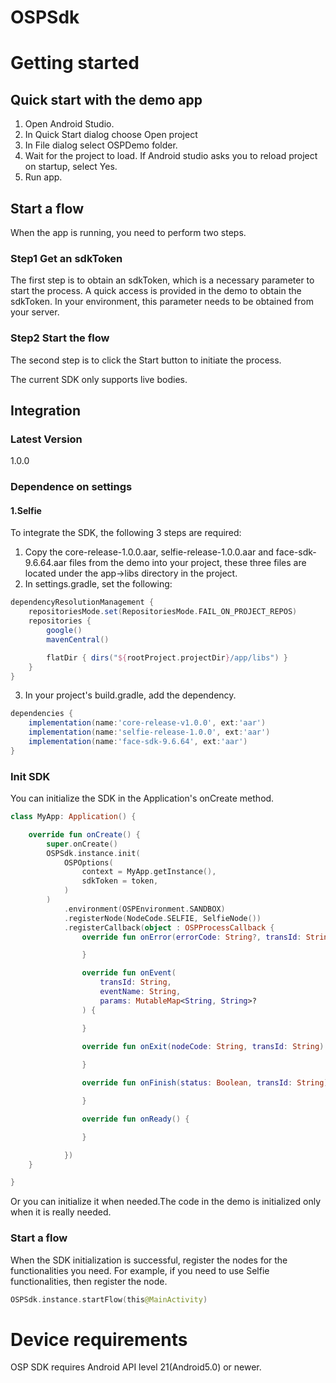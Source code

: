 # OSPSdk

# Getting started

## Quick start with the demo app

1. Open Android Studio.
2. In Quick Start dialog choose Open project
3. In File dialog select OSPDemo folder.
4. Wait for the project to load. If Android studio asks you to reload project on startup, select Yes.
5. Run app.

## Start a flow
When the app is running, you need to perform two steps. 
### Step1 Get an sdkToken
The first step is to obtain an sdkToken, which is a necessary parameter to start the process. A quick access is provided in the demo to obtain the sdkToken. In your environment, this parameter needs to be obtained from your server. 
### Step2 Start the flow
The second step is to click the Start button to initiate the process.

The current SDK only supports live bodies.

## Integration

### Latest Version
1.0.0

### Dependence on settings

#### 1.Selfie

To integrate the SDK, the following 3 steps are required:

1. Copy the core-release-1.0.0.aar, selfie-release-1.0.0.aar and face-sdk-9.6.64.aar files from the demo into your project, these three files are located under the app->libs directory in the project.
2. In settings.gradle, set the following:
```groovy
dependencyResolutionManagement {
    repositoriesMode.set(RepositoriesMode.FAIL_ON_PROJECT_REPOS)
    repositories {
        google()
        mavenCentral()

        flatDir { dirs("${rootProject.projectDir}/app/libs") }
    }
}

```

3. In your project's build.gradle, add the dependency.
```groovy
dependencies {
    implementation(name:'core-release-v1.0.0', ext:'aar')
    implementation(name:'selfie-release-1.0.0', ext:'aar')
    implementation(name:'face-sdk-9.6.64', ext:'aar')
}
```

### Init SDK
You can initialize the SDK in the Application's onCreate method.
```kotlin
class MyApp: Application() {

    override fun onCreate() {
        super.onCreate()
        OSPSdk.instance.init(
            OSPOptions(
                context = MyApp.getInstance(),
                sdkToken = token,
            )
        )
            .environment(OSPEnvironment.SANDBOX)
            .registerNode(NodeCode.SELFIE, SelfieNode())
            .registerCallback(object : OSPProcessCallback {
                override fun onError(errorCode: String?, transId: String) {

                }

                override fun onEvent(
                    transId: String,
                    eventName: String,
                    params: MutableMap<String, String>?
                ) {

                }

                override fun onExit(nodeCode: String, transId: String) {
                    
                }

                override fun onFinish(status: Boolean, transId: String) {

                }

                override fun onReady() {

                }

            })
    }

}
```
Or you can initialize it when needed.The code in the demo is initialized only when it is really needed.


### Start a flow

When the SDK initialization is successful, register the nodes for the functionalities you need. For example, if you need to use Selfie functionalities, then register the node.

```kotlin
OSPSdk.instance.startFlow(this@MainActivity)
```

# Device requirements
OSP SDK requires Android API level 21(Android5.0) or newer.